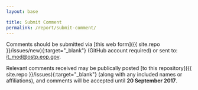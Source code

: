 ```yaml
---
layout: base

title: Submit Comment
permalink: /report/submit-comment/
---
```


Comments should be submitted via [this web form]({{ site.repo }}/issues/new){:target="_blank"} (GitHub account required) or sent to: [it_mod@ostp.eop.gov](mailto:it_mod@ostp.eop.gov).

Relevant comments received may be publically posted [to this repository]({{ site.repo }}/issues){:target="_blank"} (along with any included names or affiliations), and comments will be accepted until **20 September 2017**.

[1]: https://www.whitehouse.gov/the-press-office/2017/05/11/presidential-executive-order-strengthening-cybersecurity-federal
